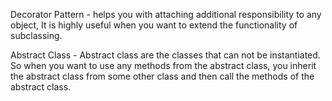Decorator Pattern - helps you with attaching additional responsibility to any object,
It is highly useful when you want to extend the functionality of subclassing.

Abstract Class - Abstract class are the classes that can not be instantiated.
So when you want to use any methods from the abstract class, you inherit the
abstract class from some other class and then call the methods of the abstract
class.
